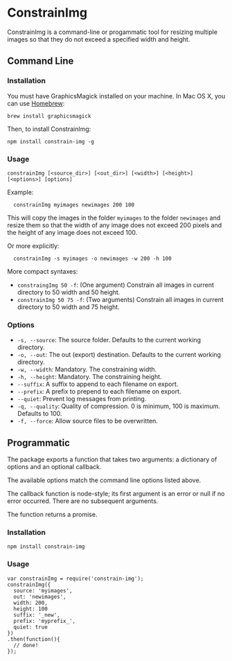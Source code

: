 # ConstrainImg

ConstrainImg is a command-line or progammatic tool for resizing multiple images so that they do not exceed a specified width and height.

## Command Line

### Installation

You must have GraphicsMagick installed on your machine. In Mac OS X, you can use [Homebrew](http://brew.sh/):

```
brew install graphicsmagick
```

Then, to install ConstrainImg:

```
npm install constrain-img -g
```

### Usage

```
constrainImg [<source_dir>] [<out_dir>] [<width>] [<height>] [<options>] [options]
```

Example:

```
  constrainImg myimages newimages 200 100
```

This will copy the images in the folder `myimages` to the folder `newimages` and resize them so that the width of any image does not exceed 200 pixels and the height of any image does not exceed 100.

Or more explicitly:
```
  constrainImg -s myimages -o newimages -w 200 -h 100
```

More compact syntaxes:

- `constraingImg 50 -f`: (One argument) Constrain all images in current directory to 50 width and 50 height.
- `constrainImg 50 75 -f`: (Two arguments) Constrain all images in current directory to 50 width and 75 height.


### Options

- `-s, --source`: The source folder. Defaults to the current working directory.
- `-o, --out`: The out (export) destination. Defaults to the current working directory.
- `-w, --width`: Mandatory. The constraining width.
- `-h, --height`: Mandatory. The constraining height.
- `--suffix`: A suffix to append to each filename on export.
- `--prefix`: A prefix to prepend to each filename on export.
- `--quiet`: Prevent log messages from printing.
- `-q, --quality`: Quality of compression. 0 is minimum, 100 is maximum. Defaults to 100.
- `-f, --force`: Allow source files to be overwritten.

## Programmatic

The package exports a function that takes two arguments: a dictionary of options and an optional callback.

The available options match the command line options listed above.

The callback function is node-style; its first argument is an error or null if no error occurred. There are no subsequent arguments.

The function returns a promise.

### Installation

```
npm install constrain-img
```


### Usage ###

```
var constrainImg = require('constrain-img');
constrainImg({
  source: 'myimages',
  out: 'newimages',
  width: 200,
  height: 100
  suffix: '_new',
  prefix: 'myprefix_',
  quiet: true
})
.then(function(){
  // done!
});

```
